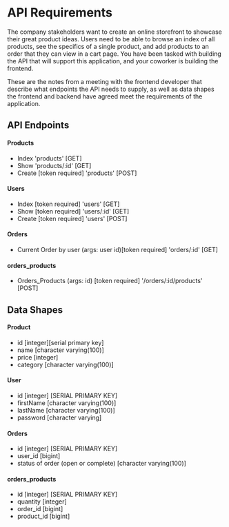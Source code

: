 # API Requirements

The company stakeholders want to create an online storefront to showcase their great product ideas. Users need to be able to browse an index of all products, see the specifics of a single product, and add products to an order that they can view in a cart page. You have been tasked with building the API that will support this application, and your coworker is building the frontend.

These are the notes from a meeting with the frontend developer that describe what endpoints the API needs to supply, as well as data shapes the frontend and backend have agreed meet the requirements of the application.

## API Endpoints

#### Products

- Index 'products' [GET]
- Show 'products/:id' [GET]
- Create [token required] 'products' [POST]

#### Users

- Index [token required] 'users' [GET]
- Show [token required] 'users/:id' [GET]
- Create [token required] 'users' [POST]

#### Orders

- Current Order by user (args: user id)[token required] 'orders/:id' [GET]

#### orders_products

- Orders_Products (args: id) [token required] '/orders/:id/products' [POST]

## Data Shapes

#### Product

- id [integer][serial primary key]
- name [character varying(100)]
- price [integer]
- category [character varying(100)]

#### User

- id [integer] [SERIAL PRIMARY KEY]
- firstName [character varying(100)]
- lastName [character varying(100)]
- password [character varying]

#### Orders

- id [integer] [SERIAL PRIMARY KEY]
- user_id [bigint]
- status of order (open or complete) [character varying(100)]

#### orders_products

- id [integer] [SERIAL PRIMARY KEY]
- quantity [integer]
- order_id [bigint]
- product_id [bigint]
